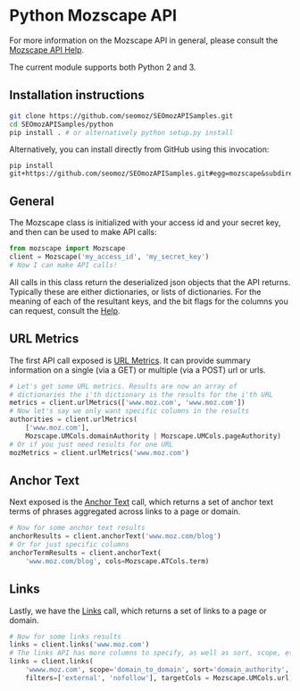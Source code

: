 Python Mozscape API
====================

For more information on the Mozscape API in general, please consult the
[Mozscape API Help](https://moz.com/help/guides/moz-api).

The current module supports both Python 2 and 3.

Installation instructions
-------------------------
```sh
git clone https://github.com/seomoz/SEOmozAPISamples.git
cd SEOmozAPISamples/python
pip install . # or alternatively python setup.py install
```

Alternatively, you can install directly from GitHub using this
invocation:

```
pip install git+https://github.com/seomoz/SEOmozAPISamples.git#egg=mozscape&subdirectory=python
```

General
-------

The Mozscape class is initialized with your access id and your secret key, and
then can be used to make API calls:

```python
from mozscape import Mozscape
client = Mozscape('my_access_id', 'my_secret_key')
# Now I can make API calls!
```

All calls in this class return the deserialized json objects that the
API returns. Typically these are either dictionaries, or lists of
dictionaries.  For the meaning of each of the resultant keys, and the
bit flags for the columns you can request, consult the
[Help](https://moz.com/help/guides/moz-api).

URL Metrics
-----------

The first API call exposed is
[URL Metrics](https://moz.com/help/guides/moz-api/mozscape/api-reference/url-metrics).
It can provide summary information on a single (via a GET) or multiple
(via a POST) url or urls.

```python
# Let's get some URL metrics. Results are now an array of
# dictionaries the i'th dictionary is the results for the i'th URL
metrics = client.urlMetrics(['www.moz.com', 'www.moz.com'])
# Now let's say we only want specific columns in the results
authorities = client.urlMetrics(
    ['www.moz.com'],
    Mozscape.UMCols.domainAuthority | Mozscape.UMCols.pageAuthority)
# Or if you just need results for one URL
mozMetrics = client.urlMetrics('www.moz.com')
```

Anchor Text
-----------

Next exposed is the
[Anchor Text](https://moz.com/help/guides/moz-api/mozscape/api-reference/anchor-text-metrics)
call, which returns a set of anchor text terms of phrases aggregated
across links to a page or domain.

```python
# Now for some anchor text results
anchorResults = client.anchorText('www.moz.com/blog')
# Or for just specific columns
anchorTermResults = client.anchorText(
    'www.moz.com/blog', cols=Mozscape.ATCols.term)
```

Links
-----

Lastly, we have the
[Links](https://moz.com/help/guides/moz-api/mozscape/api-reference/link-metrics)
call, which returns a set of links to a page or domain.

```python
# Now for some links results
links = client.links('www.moz.com')
# The links API has more columns to specify, as well as sort, scope, etc.
links = client.links(
    'wwww.moz.com', scope='domain_to_domain', sort='domain_authority',
    filters=['external', 'nofollow'], targetCols = Mozscape.UMCols.url)
```
